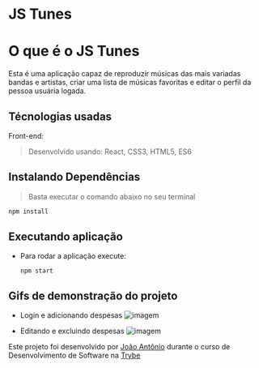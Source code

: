 # JS Tunes

# O que é o JS Tunes

Esta é uma aplicação capaz de reproduzir músicas das mais variadas bandas e artistas, criar uma lista de músicas favoritas e editar o perfil da pessoa usuária logada.

## Técnologias usadas

Front-end:
> Desenvolvido usando: React, CSS3, HTML5, ES6


## Instalando Dependências

> Basta executar o comando abaixo no seu terminal
```bash
npm install
``` 

## Executando aplicação
* Para rodar a aplicação execute:

  ```
  npm start
  ```

## Gifs de demonstração do projeto
- Login e adicionando despesas
![imagem](gifs/)

- Editando e excluindo despesas
![imagem](gifs/)


Este projeto foi desenvolvido por [João Antônio](https://www.linkedin.com/in/joaoantoniosilvaa/) durante o curso de Desenvolvimento de Software na [Trybe](https://www.betrybe.com/) 